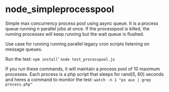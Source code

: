 # node_simpleprocesspool

Simple max concurrency process pool using async queue.
It is a process queue running n parallel jobs at once.
If the processpool is killed, the running processes will
keep running but the wait queue is flushed.

Use case for running running parallel legacy cron scripts
listening on message queues.

Run the test:
`npm install`'
`node test_processpool.js`

If you run these commands, it will maintain a process pool
of 10 maximum processes. Each process is a php script that
sleeps for rand(5, 60) seconds and heres a command to monitor
the test: `watch -n 1 "ps aux | grep process.php"`